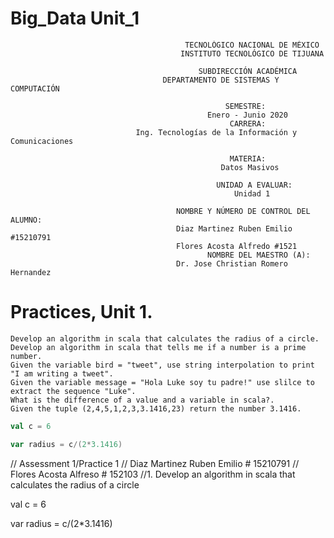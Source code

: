 # Big_Data Unit_1

                                           TECNOLÓGICO NACIONAL DE MÉXICO
                                          INSTITUTO TECNOLÓGICO DE TIJUANA

                                              SUBDIRECCIÓN ACADÉMICA
                                      DEPARTAMENTO DE SISTEMAS Y COMPUTACIÓN

                                                    SEMESTRE: 
                                                Enero - Junio 2020
                                                     CARRERA: 
                                Ing. Tecnologías de la Información y Comunicaciones

                                                     MATERIA:
                                                   Datos Masivos
                                          
                                                  UNIDAD A EVALUAR:
                                                      Unidad 1

                                         NOMBRE Y NÚMERO DE CONTROL DEL ALUMNO:
                                         Diaz Martinez Ruben Emilio #15210791
                                         Flores Acosta Alfredo #1521
                                                NOMBRE DEL MAESTRO (A):
                                         Dr. Jose Christian Romero Hernandez 
# Practices, Unit 1.

    Develop an algorithm in scala that calculates the radius of a circle.
    Develop an algorithm in scala that tells me if a number is a prime number.
    Given the variable bird = "tweet", use string interpolation to print "I am writing a tweet".
    Given the variable message = "Hola Luke soy tu padre!" use slilce to extract the sequence "Luke".
    What is the difference of a value and a variable in scala?.
    Given the tuple (2,4,5,1,2,3,3.1416,23) return the number 3.1416. 
```scala
val c = 6

var radius = c/(2*3.1416)
```
// Assessment 1/Practice 1 // Diaz Martinez Ruben Emilio # 15210791
// Flores Acosta Alfreso # 152103
//1. Develop an algorithm in scala that calculates the radius of a circle

val c = 6

var radius = c/(2*3.1416)



